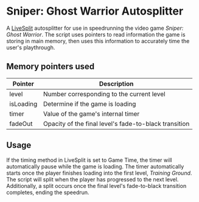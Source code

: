 # Sniper: Ghost Warrior Autosplitter
A [LiveSplit](https://github.com/LiveSplit/LiveSplit) autosplitter for use in speedrunning the video game *Sniper: Ghost Warrior*. The script uses pointers to read information the game is storing in main memory, then uses this information to accurately time the user's playthrough.

## Memory pointers used
| Pointer   | Description                                           |
|-----------|-------------------------------------------------------|
| level     | Number corresponding to the current level             |
| isLoading | Determine if the game is loading                      |
| timer     | Value of the game's internal timer                    |
| fadeOut   | Opacity of the final level's fade-to-black transition |

## Usage
If the timing method in LiveSplit is set to Game Time, the timer will automatically pause while the game is loading. The timer automatically starts once the player finishes loading into the first level, *Training Ground*. The script will split when the player has progressed to the next level. Additionally, a split occurs once the final level's fade-to-black transition completes, ending the speedrun. 
